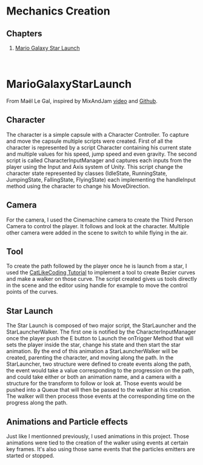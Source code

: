 # Mechanics Creation

## Chapters
1. [Mario Galaxy Star Launch](#MarioGalaxyStarLaunch)
<br>

# MarioGalaxyStarLaunch

From Maël Le Gal, inspired by MixAndJam [video](https://www.youtube.com/watch?v=T_3cne2tzYM) and [Github](https://github.com/mixandjam/MarioGalaxy-LaunchStar).

## Character

The character is a simple capsule with a Character Controller. To capture and move the capsule multiple scripts were created. First of all the character is represented by a script Character containing his current state and multiple values for his speed, jump speed and even gravity. The second script is called CharacterInputManager and captures each inputs from the player using the Input and Axis system of Unity. This script change the character state represented by classes (IdleState, RunningState, JumpingState, FallingState, FlyingState) each implementing the handleInput method using the character to change his MoveDirection.

## Camera

For the camera, I used the Cinemachine camera to create the Third Person Camera to control the player. It follows and look at the character. Multiple other camera were added in the scene to switch to while flying in the air.

## Tool

To create the path followed by the player once he is launch from a star, I used the [CatLikeCoding Tutorial](https://catlikecoding.com/unity/tutorials/curves-and-splines/) to implement a tool to create Bezier curves and make a walker on those curve. The script created gives us tools directly in the scene and the editor using handle for example to move the control points of the curves.

## Star Launch

The Star Launch is composed of two major script, the StarLauncher and the StarLauncherWalker. The first one is notified by the CharacterInputManager once the player push the E button to Launch the onTrigger Method that will sets the player inside the star, change his state and then start the star animation. By the end of this animation a StarLauncherWalker will be created, parenting the character, and moving along the path. In the StarLauncher, two structure were defined to create events along the path, the event would take a value corresponding to the progression on the path, and could take either or both an animation name, and a camera with a structure for the transform to follow or look at. Those events would be pushed into a Queue that will then be passed to the walker at his creation. The walker will then process those events at the corresponding time on the progress along the path.

## Animations and Particle effects

Just like I mentionned previously, I used animations in this project. Those animations were tied to the creation of the walker using events at certain key frames. It's also using those same events that the particles emitters are started or stopped.